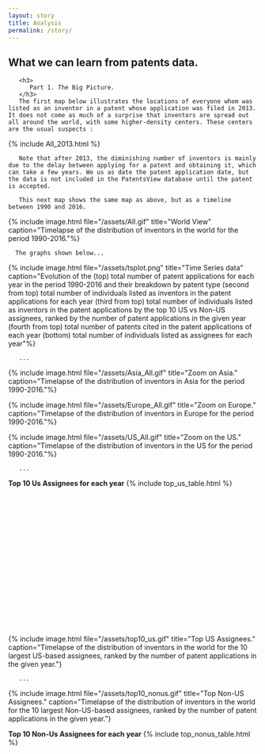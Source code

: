 ```yaml
---
layout: story
title: Analysis
permalink: /story/
---
```


   <div class="story-text">
	   <h2>
	      What we can learn from patents data.
	   </h2>
	   
	   <h3>
	      Part 1. The Big Picture.
	   </h3>
	   The first map below illustrates the locations of everyone whom was listed as an inventor in a patent whose application was filed in 2013. It does not come as much of a surprise that inventors are spread out all around the world, with some higher-density centers. These centers are the usual suspects :   
   </div>
   
   {% include All_2013.html %}
   
   <div class="story-text">
   
       Note that after 2013, the diminishing number of inventors is mainly due to the delay between applying for a patent and obtaining it, which can take a few years. We us as date the patent application date, but the data is not included in the PatentsView database until the patent is accepted. 
       
       This next map shows the same map as above, but as a timeline between 1990 and 2016.
      
   </div>
   
   {% include image.html file="/assets/All.gif" title="World View" caption="Timelapse of the distribution of inventors in the world for the period 1990-2016."%}
   
   <div class="story-text">
   
      The graphs shown below...
      
   </div>
   
   {% include image.html file="/assets/tsplot.png" title="Time Series data" caption="Evolution of the (top) total number of patent applications for each year in the period 1990-2016 and their breakdown by patent type (second from top) total number of individuals listed as inventors in the patent applications for each year (third from top) total number of individuals listed as inventors in the patent applications by the top 10 US vs Non-US assignees, ranked by the number of patent applications in the given year (fourth from top) total number of patents cited in the patent applications of each year (bottom) total number of individuals listed as assignees for each year"%}
   
   
   <div class="story-text">
   
       ...
      
   </div>
   
   {% include image.html file="/assets/Asia_All.gif" title="Zoom on Asia." caption="Timelapse of the distribution of inventors in Asia for the period 1990-2016."%}
   
   {% include image.html file="/assets/Europe_All.gif" title="Zoom on Europe." caption="Timelapse of the distribution of inventors in Europe for the period 1990-2016."%}
   
   {% include image.html file="/assets/US_All.gif" title="Zoom on the US." caption="Timelapse of the distribution of inventors in the US for the period 1990-2016."%}
   
   <div class="story-text">
   
       ...
      
   </div> 
   
   <div style="height:300px; overflow-x: scroll; overflow-y: scroll; ">
      <caption> <b>Top 10 Us Assignees for each year</b></caption>
      {% include top_us_table.html %} 
   </div>
   
   {% include image.html file="/assets/top10_us.gif" title="Top US Assignees." caption="Timelapse of the distribution of inventors in the world for the 10 largest US-based assignees, ranked by the number of patent applications in the given year."} 
   
   <div class="story-text">
   
       ...
      
   </div>
   
   {% include image.html file="/assets/top10_nonus.gif" title="Top Non-US Assignees." caption="Timelapse of the distribution of inventors in the world for the 10 largest Non-US-based assignees, ranked by the number of patent applications in the given year."}
   
   <div style="height:300px; overflow-x: scroll; overflow-y: scroll; ">
      <caption> <b>Top 10 Non-Us Assignees for each year</b></caption>
      {% include top_nonus_table.html %}
   </div>
   
   
